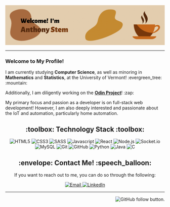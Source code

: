 <div id="banner" align="center">
    <img src="media/banner.gif" alt="Welcome! My name is Anthony Stem.">
</div>

---

<section id="about-me" align="left">
  <h3>Welcome to My Profile!</h3>
  <p>I am currently studying <strong>Computer Science</strong>, as well as minoring in <strong>Mathematics</strong> and <strong>Statistics</strong>, at the University of Vermont! :evergreen_tree: :mountain:</p>
  <p>Additionally, I am diligently working on the <strong><a href="https://www.theodinproject.com/">Odin Project</a></strong>! :zap:</p>
  <p>My primary focus and passion as a developer is on full-stack web development! However, I am also deeply interested and passionate about the IoT and automation, particularly home automation.</p>
</section>
<section id="technology-stack" align="center">
  <h2 align="center">:toolbox: Technology Stack :toolbox:</h2>
	<img src="https://img.shields.io/badge/html5-%23E34F26.svg?style=for-the-badge&logo=html5&logoColor=white" alt="HTML5">
	<img src="https://img.shields.io/badge/css3-%231572B6.svg?style=for-the-badge&logo=css3&logoColor=white" alt="CSS3">
	<img src="https://img.shields.io/badge/SASS-hotpink.svg?style=for-the-badge&logo=SASS&logoColor=white" alt="SASS">
    <img src="https://img.shields.io/badge/javascript-%23323330.svg?style=for-the-badge&logo=javascript&logoColor=%23F7DF1E" alt="Javascript">
	<img src="https://img.shields.io/badge/react-%2320232a.svg?style=for-the-badge&logo=react&logoColor=%2361DAFB" alt="React">
	<img src="https://img.shields.io/badge/node.js-6DA55F?style=for-the-badge&logo=node.js&logoColor=white" alt="Node.js">
	<img src="https://img.shields.io/badge/Socket.io-black?style=for-the-badge&logo=socket.io&badgeColor=010101" alt="Socket.io">
	<img src="https://img.shields.io/badge/mysql-%2300f.svg?style=for-the-badge&logo=mysql&logoColor=white" alt="MySQL">
	<img src="https://img.shields.io/badge/git-%23F05033.svg?style=for-the-badge&logo=git&logoColor=white" alt="Git">
	<img src="https://img.shields.io/badge/github-%23121011.svg?style=for-the-badge&logo=github&logoColor=white" alt="GitHub">
    <img src="https://img.shields.io/badge/python-3670A0?style=for-the-badge&logo=python&logoColor=ffdd54" alt="Python">
	<img src="https://img.shields.io/badge/java-%23ED8B00.svg?style=for-the-badge&logo=java&logoColor=white" alt="Java">
	<img src="https://img.shields.io/badge/c-%2300599C.svg?style=for-the-badge&logo=c&logoColor=white" alt="C">
</section>
<section id="contact" align="center">
    <h2>:envelope: Contact Me! :speech_balloon:</h2>
    <p>If you want to reach out to me, you can do so through the following:</p>
    <a href="mailto:anthony_stem@outlook.com">
       <img src="https://img.shields.io/badge/Email-FFFFFF?style=for-the-badge" alt="Email">
    </a>
    <a href="https://www.linkedin.com/in/anthonystem">
        <img src="https://img.shields.io/badge/LinkedIn-0077B5?style=for-the-badge&logo=linkedin&logoColor=white" alt="LinkedIn">
    </a>
</section>

---

<div id="follow-section" align="right">
    <img src="https://img.shields.io/github/followers/anthonystem?label=Follow&style=social" alt="GitHub follow button.">
</div>

<!--
**anthonystem/anthonystem** is a ✨ _special_ ✨ repository because its `README.md` (this file) appears on your GitHub profile.

Here are some ideas to get you started:

- 🔭 I’m currently working on ...
- 🌱 I’m currently learning ...
- 👯 I’m looking to collaborate on ...
- 🤔 I’m looking for help with ...
- 💬 Ask me about ...
- 📫 How to reach me: ...
- 😄 Pronouns: ...
- ⚡ Fun fact: ...
-->





